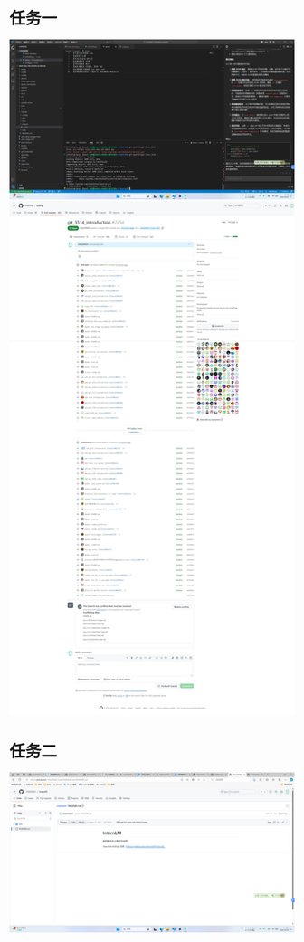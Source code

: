 # 任务一
![破冰行动](Img/3000-任务一-自我介绍.png)
![pull](Img/4000-任务一-pull.jpeg)
# 任务二
![建立项目](Img/3000-任务二-建立项目.png)
